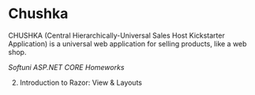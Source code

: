 # Chushka
CHUSHKA (Central Hierarchically-Universal Sales Host Kickstarter Application) is a universal web application for selling products, like a web shop.

*Softuni ASP.NET CORE Homeworks*

  02. Introduction to Razor: View & Layouts
